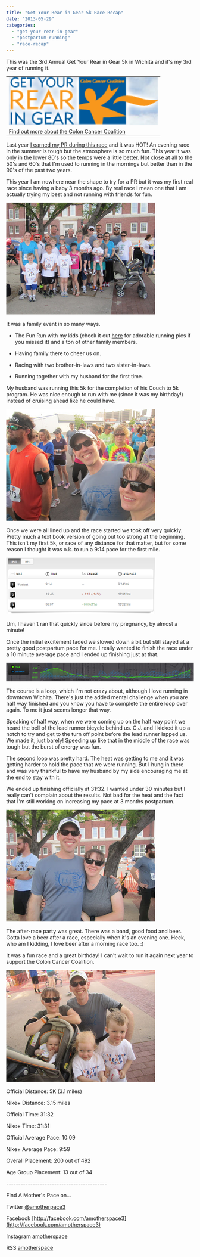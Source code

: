 ```yaml
---
title: "Get Your Rear in Gear 5k Race Recap"
date: "2013-05-29"
categories: 
  - "get-your-rear-in-gear"
  - "postpartum-running"
  - "race-recap"
---
```


This was the 3rd Annual Get Your Rear in Gear 5k in Wichita and it's my 3rd year of running it.   
  
  

<table align="center" cellpadding="0" cellspacing="0"><tbody><tr><td><a href="http://3.bp.blogspot.com/-rXDX6bI1my0/UaNNjnGTaLI/AAAAAAAAHv8/bwGozOHk4gI/s1600/GYRIG.PNG" imageanchor="1"><img border="0" height="128" src="images/GYRIG.PNG" width="400"></a></td></tr><tr><td><span><a href="http://www.getyourrearingear.com/events/list/2013/wichita-ks-2013/" target="_blank">Find out more about the Colon Cancer Coalition</a>&nbsp;</span></td></tr></tbody></table>

Last year [I earned my PR during this race](http://amotherspace.blogspot.com/2012_06_01_archive.html#2263696659952841998) and it was HOT! An evening race in the summer is tough but the atmosphere is so much fun. This year it was only in the lower 80's so the temps were a little better. Not close at all to the 50's and 60's that I'm used to running in the mornings but better than in the 90's of the past two years.  
  
This year I am nowhere near the shape to try for a PR but it was my first real race since having a baby 3 months ago. By real race I mean one that I am actually trying my best and not running with friends for fun.  
  
  

[![](images/IMG_3953.JPG)](http://2.bp.blogspot.com/-mm5OK1urYV8/UaNPt9sZlfI/AAAAAAAAHwc/GEkyUjnVeu4/s1600/IMG_3953.JPG)

  
It was a family event in so many ways.   

- The Fun Run with my kids (check it out [here](http://bit.ly/118BjT8) for adorable running pics if you missed it) and a ton of other family members.

- Having family there to cheer us on.

- Racing with two brother-in-laws and two sister-in-laws. 

- Running together with my husband for the first time. 

My husband was running this 5k for the completion of his Couch to 5k program. He was nice enough to run with me (since it was my birthday!) instead of cruising ahead like he could have.   
  
  

[![](images/IMG_3972.JPG)](http://1.bp.blogspot.com/-w4EAdGVctLI/UaNPxp_0LnI/AAAAAAAAHyA/T6k3nPdGnLo/s1600/IMG_3972.JPG)

  
Once we were all lined up and the race started we took off very quickly. Pretty much a text book version of going out too strong at the beginning. This isn't my first 5k, or race of any distance for that matter, but for some reason I thought it was o.k. to run a 9:14 pace for the first mile.  
  
  

[![](images/GYRIGSplits.PNG)](http://1.bp.blogspot.com/-eYVB9O2D00Q/UaUeJbBxnkI/AAAAAAAAH4Y/7kGeR8C99To/s1600/GYRIGSplits.PNG)

  
Um, I haven't ran that quickly since before my pregnancy, by almost a minute!  
  
Once the initial excitement faded we slowed down a bit but still stayed at a pretty good postpartum pace for me. I really wanted to finish the race under a 10 minute average pace and I ended up finishing just at that.  
  
  

[![](images/GYRIGPace.PNG)](http://2.bp.blogspot.com/-agPPdMkG0ec/UaUmS7nv5lI/AAAAAAAAH4o/UBa2GOtgSRI/s1600/GYRIGPace.PNG)

  
The course is a loop, which I'm not crazy about, although I love running in downtown Wichita. There's just the added mental challenge when you are half way finished and you know you have to complete the entire loop over again. To me it just seems longer that way.   
  
Speaking of half way, when we were coming up on the half way point we heard the bell of the lead runner bicycle behind us. C.J. and I kicked it up a notch to try and get to the turn off point before the lead runner lapped us. We made it, just barely! Speeding up like that in the middle of the race was tough but the burst of energy was fun.   
  
The second loop was pretty hard. The heat was getting to me and it was getting harder to hold the pace that we were running. But I hung in there and was very thankful to have my husband by my side encouraging me at the end to stay with it.   
  
We ended up finishing officially at 31:32. I wanted under 30 minutes but I really can't complain about the results. Not bad for the heat and the fact that I'm still working on increasing my pace at 3 months postpartum.   
  
  

[![](images/IMG_3960.JPG)](http://1.bp.blogspot.com/-vzHon3icrc0/UaNPupmyHDI/AAAAAAAAHw0/khpibAluqSI/s1600/IMG_3960.JPG)

  
The after-race party was great. There was a band, good food and beer. Gotta love a beer after a race, especially when it's an evening one. Heck, who am I kidding, I love beer after a morning race too. :)   
  
It was a fun race and a great birthday! I can't wait to run it again next year to support the Colon Cancer Coalition.  
  
  

[![](images/IMG_3955.JPG)](http://4.bp.blogspot.com/-fxyxLB-NxiI/UaNPuGT3xpI/AAAAAAAAHwo/jWS83_W_C_A/s1600/IMG_3955.JPG)

  
  
  
  

Official Distance: 5K (3.1 miles)

Nike+ Distance: 3.15 miles

Official Time: 31:32

Nike+ Time: 31:31

Official Average Pace: 10:09

Nike+ Average Pace: 9:59

Overall Placement: 200 out of 492

Age Group Placement: 13 out of 34

  
  
  
  
  
  

\------------------------------------------

  

  
Find A Mother's Pace on...  
  
Twitter [@amotherpace3](https://twitter.com/amotherspace3)  
  
Facebook [http://facebook.com/amotherspace3](http://facebook.com/amotherspace3)   
  
Instagram [amotherspace](http://instagram.com/amotherspace)  
  
RSS [amotherspace](http://feeds.feedburner.com/amotherspace)
